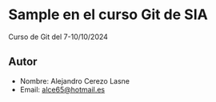 # Sample en el curso Git de SIA

Curso de Git del 7-10/10/2024

## Autor

- Nombre: Alejandro Cerezo Lasne
- Email: <alce65@hotmail.es>
